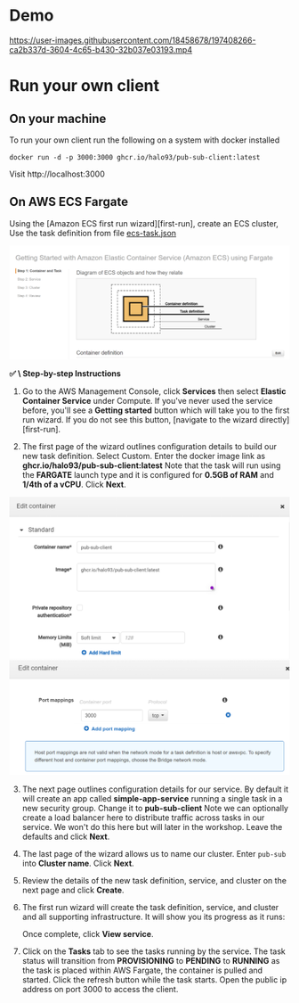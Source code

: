 # Demo

https://user-images.githubusercontent.com/18458678/197408266-ca2b337d-3604-4c65-b430-32b037e03193.mp4


# Run your own client

## On your machine
To run your own client run the following on a system with docker installed

```console
docker run -d -p 3000:3000 ghcr.io/halo93/pub-sub-client:latest
```
Visit http://localhost:3000

## On AWS ECS Fargate

Using the [Amazon ECS first run wizard][first-run], create an ECS cluster,
Use the task definition from file [ecs-task.json](ecs-task.json)

![](images/main.png)

**✅ \  Step-by-step Instructions**

1. Go to the AWS Management Console, click **Services** then select **Elastic
   Container Service** under Compute. If you've never used the service before,
   you'll see a **Getting started** button which will take you to the first run
   wizard. If you do not see this button, [navigate to the wizard
   directly][first-run].

2. The first page of the wizard outlines configuration details to build our new
   task definition. Select Custom. Enter the docker image link as **ghcr.io/halo93/pub-sub-client:latest**  Note that the task will run using the **FARGATE**
   launch type and it is configured for **0.5GB of RAM** and **1/4th of a
   vCPU**. Click **Next**.

![](images/c1.png)
![](images/c2.png)

3. The next page outlines configuration details for our service. By default it
   will create an app called **simple-app-service** running a single task in a
   new security group. Change it to **pub-sub-client** Note we can optionally create a load balancer here to distribute traffic across tasks in our service. We won't do this here but
   will later in the workshop. Leave the defaults and click **Next**.


4. The last page of the wizard allows us to name our cluster. Enter `pub-sub`
   into **Cluster name**. Click **Next**.


5. Review the details of the new task definition, service, and cluster on the
   next page and click **Create**.

6. The first run wizard will create the task definition, service, and cluster
   and all supporting infrastructure. It will show you its progress as it runs:

    Once complete, click **View service**.

7. Click on the **Tasks** tab to see the tasks running by the service. The task
   status will transition from **PROVISIONING** to **PENDING** to **RUNNING** as
   the task is placed within AWS Fargate, the container is pulled and started.
   Click the refresh button while the task starts.
   Open the public ip address on port 3000 to access the client.

